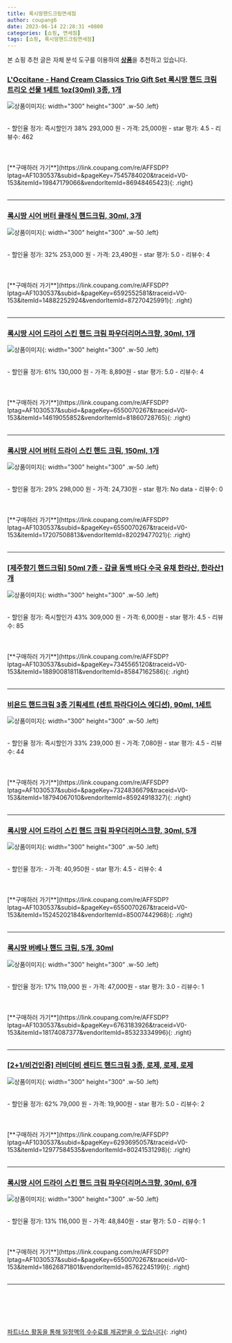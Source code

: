 ```yaml
---
title: 록시땅핸드크림면세점
author: coupang6
date: 2023-06-14 22:28:31 +0800
categories: [쇼핑, 면세점]
tags: [쇼핑, 록시땅핸드크림면세점]
---
```


본 쇼핑 추천 글은 자체 분석 도구를 이용하여 [**상품**](https://link.coupang.com/a/bao1ui)을 추천하고 있습니다.

### [L'Occitane - Hand Cream Classics Trio Gift Set 록시땅 핸드 크림 트리오 선물 1세트 1oz(30ml) 3종, 1개](https://link.coupang.com/re/AFFSDP?lptag=AF1030537&subid=&pageKey=7545784020&traceid=V0-153&itemId=19847179066&vendorItemId=86948465423)

![상품이미지](https://thumbnail8.coupangcdn.com/thumbnails/remote/230x230ex/image/vendor_inventory/d013/a2ca1ea55c4f9fee125488d31fe68b415df10991b851f44de1622e0ca82d.jpg){: width="300" height="300" .w-50 .left}


<br>
- 할인율 정가: 즉시할인가 38%  293,000   원
- 가격: 25,000원
- star 평가: 4.5
- 리뷰수: 462
<br>
<br>
<br>
<br>
[**구매하러 가기**](https://link.coupang.com/re/AFFSDP?lptag=AF1030537&subid=&pageKey=7545784020&traceid=V0-153&itemId=19847179066&vendorItemId=86948465423){: .right}
<br>
<br>

---

### [록시땅 시어 버터 클래식 핸드크림, 30ml, 3개](https://link.coupang.com/re/AFFSDP?lptag=AF1030537&subid=&pageKey=6592552581&traceid=V0-153&itemId=14882252924&vendorItemId=87270425991)

![상품이미지](https://thumbnail9.coupangcdn.com/thumbnails/remote/230x230ex/image/vendor_inventory/ce5e/a3adc87938ea065798060f8a8277d6b8db7a79fd10df0121cf5e3b2a2cad.jpg){: width="300" height="300" .w-50 .left}


<br>
- 할인율 정가: 32%  253,000   원
- 가격: 23,490원
- star 평가: 5.0
- 리뷰수: 4
<br>
<br>
<br>
<br>
[**구매하러 가기**](https://link.coupang.com/re/AFFSDP?lptag=AF1030537&subid=&pageKey=6592552581&traceid=V0-153&itemId=14882252924&vendorItemId=87270425991){: .right}
<br>
<br>

---

### [록시땅 시어 드라이 스킨 핸드 크림 파우더리머스크향, 30ml, 1개](https://link.coupang.com/re/AFFSDP?lptag=AF1030537&subid=&pageKey=6550070267&traceid=V0-153&itemId=14619055852&vendorItemId=81860728765)

![상품이미지](https://thumbnail10.coupangcdn.com/thumbnails/remote/230x230ex/image/rs_quotation_api/yxymjga9/7f06e7aa27a44bc295de37d225f4df9a.jpg){: width="300" height="300" .w-50 .left}


<br>
- 할인율 정가: 61%  130,000   원
- 가격: 8,890원
- star 평가: 5.0
- 리뷰수: 4
<br>
<br>
<br>
<br>
[**구매하러 가기**](https://link.coupang.com/re/AFFSDP?lptag=AF1030537&subid=&pageKey=6550070267&traceid=V0-153&itemId=14619055852&vendorItemId=81860728765){: .right}
<br>
<br>

---

### [록시땅 시어 버터 드라이 스킨 핸드 크림, 150ml, 1개](https://link.coupang.com/re/AFFSDP?lptag=AF1030537&subid=&pageKey=6550070267&traceid=V0-153&itemId=17207508813&vendorItemId=82029477021)

![상품이미지](https://thumbnail9.coupangcdn.com/thumbnails/remote/230x230ex/image/retail/images/2699440132832552-4f392496-ffac-4fd0-8a37-75dc3e521fa4.jpg){: width="300" height="300" .w-50 .left}


<br>
- 할인율 정가: 29%  298,000   원
- 가격: 24,730원
- star 평가: No data
- 리뷰수: 0
<br>
<br>
<br>
<br>
[**구매하러 가기**](https://link.coupang.com/re/AFFSDP?lptag=AF1030537&subid=&pageKey=6550070267&traceid=V0-153&itemId=17207508813&vendorItemId=82029477021){: .right}
<br>
<br>

---

### [[제주향기 핸드크림] 50ml 7종 - 감귤 동백 바다 수국 유채 한라산, 한라산1개](https://link.coupang.com/re/AFFSDP?lptag=AF1030537&subid=&pageKey=7345565120&traceid=V0-153&itemId=18890081811&vendorItemId=85847162586)

![상품이미지](https://thumbnail10.coupangcdn.com/thumbnails/remote/230x230ex/image/vendor_inventory/8f67/cdd4781b24130220d0f5a3098375aefe2b0b3b5546a58585b64ff07a74e8.png){: width="300" height="300" .w-50 .left}


<br>
- 할인율 정가: 즉시할인가 43%  309,000   원
- 가격: 6,000원
- star 평가: 4.5
- 리뷰수: 85
<br>
<br>
<br>
<br>
[**구매하러 가기**](https://link.coupang.com/re/AFFSDP?lptag=AF1030537&subid=&pageKey=7345565120&traceid=V0-153&itemId=18890081811&vendorItemId=85847162586){: .right}
<br>
<br>

---

### [비욘드 핸드크림 3종 기획세트 (센트 파라다이스 에디션), 90ml, 1세트](https://link.coupang.com/re/AFFSDP?lptag=AF1030537&subid=&pageKey=7324836679&traceid=V0-153&itemId=18794067010&vendorItemId=85924918327)

![상품이미지](https://thumbnail10.coupangcdn.com/thumbnails/remote/230x230ex/image/vendor_inventory/a1d6/b8cf233e5fe46554fb33b630a10cad31d3c4e74498f7567b5245e3ab0069.jpg){: width="300" height="300" .w-50 .left}


<br>
- 할인율 정가: 즉시할인가 33%  239,000   원
- 가격: 7,080원
- star 평가: 4.5
- 리뷰수: 44
<br>
<br>
<br>
<br>
[**구매하러 가기**](https://link.coupang.com/re/AFFSDP?lptag=AF1030537&subid=&pageKey=7324836679&traceid=V0-153&itemId=18794067010&vendorItemId=85924918327){: .right}
<br>
<br>

---

### [록시땅 시어 드라이 스킨 핸드 크림 파우더리머스크향, 30ml, 5개](https://link.coupang.com/re/AFFSDP?lptag=AF1030537&subid=&pageKey=6550070267&traceid=V0-153&itemId=15245202184&vendorItemId=85007442968)

![상품이미지](https://thumbnail6.coupangcdn.com/thumbnails/remote/230x230ex/image/retail/images/2968267436465716-6f792d60-13a7-451a-a691-9a034c4400e5.jpg){: width="300" height="300" .w-50 .left}


<br>
- 할인율 정가: 
- 가격: 40,950원
- star 평가: 4.5
- 리뷰수: 4
<br>
<br>
<br>
<br>
[**구매하러 가기**](https://link.coupang.com/re/AFFSDP?lptag=AF1030537&subid=&pageKey=6550070267&traceid=V0-153&itemId=15245202184&vendorItemId=85007442968){: .right}
<br>
<br>

---

### [록시땅 버베나 핸드 크림, 5개, 30ml](https://link.coupang.com/re/AFFSDP?lptag=AF1030537&subid=&pageKey=6763183926&traceid=V0-153&itemId=18174087377&vendorItemId=85323334996)

![상품이미지](https://thumbnail6.coupangcdn.com/thumbnails/remote/230x230ex/image/retail/images/f51af93b-3660-401b-9e7b-d93dc3a447ea53043150678115762.png){: width="300" height="300" .w-50 .left}


<br>
- 할인율 정가: 17%  119,000   원
- 가격: 47,000원
- star 평가: 3.0
- 리뷰수: 1
<br>
<br>
<br>
<br>
[**구매하러 가기**](https://link.coupang.com/re/AFFSDP?lptag=AF1030537&subid=&pageKey=6763183926&traceid=V0-153&itemId=18174087377&vendorItemId=85323334996){: .right}
<br>
<br>

---

### [[2+1/비건인증] 러비더비 센티드 핸드크림 3종, 로제, 로제, 로제](https://link.coupang.com/re/AFFSDP?lptag=AF1030537&subid=&pageKey=6293695057&traceid=V0-153&itemId=12977584535&vendorItemId=80241531298)

![상품이미지](https://thumbnail10.coupangcdn.com/thumbnails/remote/230x230ex/image/vendor_inventory/45af/b366aaba7773a8bc4b595f055fd6411386760c185098e01dda24d4f1e7be.jpg){: width="300" height="300" .w-50 .left}


<br>
- 할인율 정가: 62%  79,000   원
- 가격: 19,900원
- star 평가: 5.0
- 리뷰수: 2
<br>
<br>
<br>
<br>
[**구매하러 가기**](https://link.coupang.com/re/AFFSDP?lptag=AF1030537&subid=&pageKey=6293695057&traceid=V0-153&itemId=12977584535&vendorItemId=80241531298){: .right}
<br>
<br>

---

### [록시땅 시어 드라이 스킨 핸드 크림 파우더리머스크향, 30ml, 6개](https://link.coupang.com/re/AFFSDP?lptag=AF1030537&subid=&pageKey=6550070267&traceid=V0-153&itemId=18626871801&vendorItemId=85762245199)

![상품이미지](https://thumbnail10.coupangcdn.com/thumbnails/remote/230x230ex/image/retail/images/871092c3-4e1f-4cb4-93f2-9062e529cf9f7234498242879103654.png){: width="300" height="300" .w-50 .left}


<br>
- 할인율 정가: 13%  116,000   원
- 가격: 48,840원
- star 평가: 5.0
- 리뷰수: 1
<br>
<br>
<br>
<br>
[**구매하러 가기**](https://link.coupang.com/re/AFFSDP?lptag=AF1030537&subid=&pageKey=6550070267&traceid=V0-153&itemId=18626871801&vendorItemId=85762245199){: .right}
<br>
<br>

---
<br><br><br><br><br> [파트너스 활동을 통해 일정액의 수수료를 제공받을 수 있습니다](https://link.coupang.com/a/bao1ui){: .right}